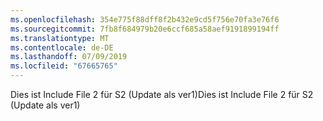 ```yaml
---
ms.openlocfilehash: 354e775f88dff8f2b432e9cd5f756e70fa3e76f6
ms.sourcegitcommit: 7fb8f684979b20e6ccf685a58aef9191899194ff
ms.translationtype: MT
ms.contentlocale: de-DE
ms.lasthandoff: 07/09/2019
ms.locfileid: "67665765"
---
```

<span data-ttu-id="5b683-101">Dies ist Include File 2 für S2 (Update als ver1)</span><span class="sxs-lookup"><span data-stu-id="5b683-101">Dies ist Include File 2 für S2 (Update als ver1)</span></span>

